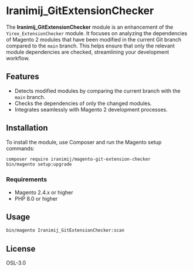 # Iranimij_GitExtensionChecker

The **Iranimij_GitExtensionChecker** module is an enhancement of the `Yireo_ExtensionChecker` module. It focuses on analyzing the dependencies of Magento 2 modules that have been modified in the current Git branch compared to the `main` branch. This helps ensure that only the relevant module dependencies are checked, streamlining your development workflow.

## Features

- Detects modified modules by comparing the current branch with the `main` branch.
- Checks the dependencies of only the changed modules.
- Integrates seamlessly with Magento 2 development processes.

## Installation

To install the module, use Composer and run the Magento setup commands:

```bash
composer require iranimij/magento-git-extension-checker
bin/magento setup:upgrade
```

### Requirements
* Magento 2.4.x or higher
* PHP 8.0 or higher

## Usage

```bash
bin/magento Iranimij_GitExtensionChecker:scan
```

## License
OSL-3.0
